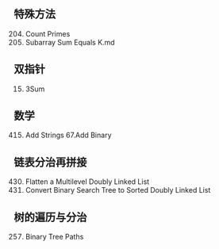 ## 特殊方法
204. Count Primes
560. Subarray Sum Equals K.md

## 双指针

15. 3Sum

## 数学
415. Add Strings
67.Add Binary

## 链表分治再拼接
430. Flatten a Multilevel Doubly Linked List
426. Convert Binary Search Tree to Sorted Doubly Linked List

## 树的遍历与分治
257. Binary Tree Paths
